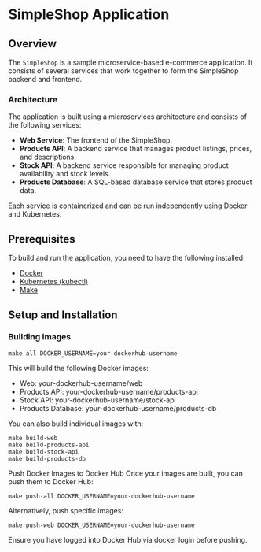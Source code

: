# SimpleShop Application

## Overview

The `SimpleShop` is a sample microservice-based e-commerce application. It consists of several services that work together to form the SimpleShop backend and frontend.

### Architecture

The application is built using a microservices architecture and consists of the following services:

- **Web Service**: The frontend of the SimpleShop.
- **Products API**: A backend service that manages product listings, prices, and descriptions.
- **Stock API**: A backend service responsible for managing product availability and stock levels.
- **Products Database**: A SQL-based database service that stores product data.

Each service is containerized and can be run independently using Docker and Kubernetes.

## Prerequisites

To build and run the application, you need to have the following installed:

- [Docker](https://docs.docker.com/get-docker/)
- [Kubernetes (kubectl)](https://kubernetes.io/docs/tasks/tools/install-kubectl/)
- [Make](https://www.gnu.org/software/make/)

## Setup and Installation

### Building images

```
make all DOCKER_USERNAME=your-dockerhub-username
```
This will build the following Docker images:

- Web: your-dockerhub-username/web
- Products API: your-dockerhub-username/products-api
- Stock API: your-dockerhub-username/stock-api
- Products Database: your-dockerhub-username/products-db

You can also build individual images with:

```
make build-web
make build-products-api
make build-stock-api
make build-products-db
```

Push Docker Images to Docker Hub
Once your images are built, you can push them to Docker Hub:

```
make push-all DOCKER_USERNAME=your-dockerhub-username
```

Alternatively, push specific images:

```
make push-web DOCKER_USERNAME=your-dockerhub-username
```

Ensure you have logged into Docker Hub via docker login before pushing.
